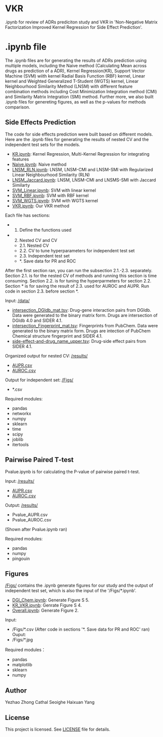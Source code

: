 # VKR

.ipynb for review of ADRs prediciton study and VKR in 'Non-Negative Matrix Factorization Improved Kernel Regression for Side Effect Prediction'.



# .ipynb file
The .ipynb files are for generating the results of ADRs prediction using multiple models, including the Naive method (Calculating Mean across drugs as prediction of a ADR), Kernel Regression(KR), Support Vector Machine (SVM) wiith kernel Radial Basis Function (RBF) kernel, Linear kernel and Weighted Generalized T-Student (WGTS) kernel, Linear Neighbourhood Similarity Method (LNSM) with different feature combination methods including Cost Minimization Integration method (CMI) and Similarity Matrix Integration (SMI) method. Further more, we also built .ipynb files for genereting figures, as well as the p-values for methods comparison.


## Side Effects Prediction

The code for side effects prediction were built based on different models. Here are the .ipynb files for generating the results of nested CV and the independent test sets 
for the models. 
- [KR.ipynb](https://github.com/YezhaoZhong/VKR/blob/main/KR.ipynb): Kernel Regression, Multi-Kernel Regression for integrating features
- [Naive.ipynb](https://github.com/YezhaoZhong/VKR/blob/main/Naive.ipynb): Naive method
- [LNSM_RLN.ipynb](https://github.com/YezhaoZhong/VKR/blob/main/LNSM_RLN.ipynb): LNSM, LNSM-CMI and LNSM-SMI with Regularized Linear Neighbourhood Similarity (RLN)
- [LNSM_Jaccard.ipynb](https://github.com/YezhaoZhong/VKR/blob/main/LNSM_Jaccard.ipynb): LNSM, LNSM-CMI and LNSMS-SMI with Jaccard Similarty
- [SVM_Linear.ipynb](https://github.com/YezhaoZhong/VKR/blob/main/SVM_Linear.ipynb): SVM with linear kernel
- [SVM_RBF.ipynb](https://github.com/YezhaoZhong/VKR/blob/main/SVM_RBF.ipynb): SVM with RBF kernel
- [SVM_WGTS.ipynb](https://github.com/YezhaoZhong/VKR/blob/main/SVM_WGTS.ipynb): SVM with WGTS kernel
- [VKR.ipynb](https://github.com/YezhaoZhong/VKR/blob/main/VKR.ipynb): Our VKR method

Each file has sections: 

* 1. Define the functions used
* 2. Nested CV and CV
    * 2.1. Nested CV
    * 2.2. CV to tune hyperparameters for independent test set
    * 2.3. Independent test set
    * \*. Save data for PR and ROC

After the first section ran, you can run the subsection 2.1.-2.3. separately. Section 2.1. is for the nested CV of methods and running this section is time consuming. Section 2.2. is for tuning the hyperparmeters for section 2.2. Section \* is for saving the result of 2.3. used for AUROC and AUPR. Run code in section 2.3. before section \*. 

Input: [/data/](https://github.com/YezhaoZhong/VKR/tree/main/data)
- [intersection_DGIdb_mat.tsv](https://github.com/YezhaoZhong/VKR/blob/main/data/intersection_DGIdb_mat.tsv): Drug-gene interaction pairs from DGIdb. Data were generated to the binary matrix form. Drugs are intersection of DGIdb 4.0 and SIDER 4.1.
- [intersection_Fingerprint_mat.tsv](https://github.com/YezhaoZhong/VKR/blob/main/data/intersection_Fingerprint_mat.tsv): Fingerprints from PubChem. Data were generated to the binary matrix form. Drugs are intection of PubChem Chemical structure fingerprint and SIDER 4.1.
- [side-effect-and-drug_name_upper.tsv](https://github.com/YezhaoZhong/VKR/blob/main/data/side-effect-and-drug_name_upper.tsv): Drug-side effect pairs from SIDER 4.1.

Organized output for nested CV: [/results/](https://github.com/YezhaoZhong/VKR/tree/main/results)
- [AUPR.csv](https://github.com/YezhaoZhong/VKR/blob/main/results/AUPR.csv)
- [AUROC.csv](https://github.com/YezhaoZhong/VKR/blob/main/results/AUROC.csv)

Output for independent set: [/Figs/](https://github.com/YezhaoZhong/VKR/tree/main/Figs)
- \*.csv

Required modules:
- pandas
- networkx
- numpy
- sklearn
- time
- scipy
- joblib
- itertools


## Pairwise Paired T-test

Pvalue.ipynb is for calculating the P-value of pairwise paired t-test. 

Input: [/results/](https://github.com/YezhaoZhong/VKR/tree/main/results)
- [AUPR.csv](https://github.com/YezhaoZhong/VKR/blob/main/results/AUPR.csv)
- [AUROC.csv](https://github.com/YezhaoZhong/VKR/blob/main/results/AUROC.csv)

Output: [/results/](https://github.com/YezhaoZhong/VKR/tree/main/results)
- Pvalue_AUPR.csv
- Pvalue_AUROC.csv

(Shown after Pvalue.ipynb ran)

Required modules:
- pandas
- numpy
- pingouin

## Figures

[/Figs/](https://github.com/YezhaoZhong/VKR/tree/main/Figs) contains the .ipynb generate figures for our study and the output of independent test set, which is also the input of the '/Figs/\*.ipynb'.

- [DGI_Chem.ipynb](https://github.com/YezhaoZhong/VKR/blob/main/Figs/DGI_Chem.ipynb): Generate Figure S 5.
- [KR_VKR.ipynb](https://github.com/YezhaoZhong/VKR/blob/main/Figs/KR_VKR.ipynb): Genrate Figure S 4.
- [Overall.ipynb](https://github.com/YezhaoZhong/VKR/blob/main/Figs/Overall.ipynb): Generate Figure 2.

Input: 
- /Figs/\*.csv (After code in sections '\*. Save data for PR and ROC' ran)
Ouput: 
- /Figs/\*.jpg

Required modules：
- pandas
- matplotlib
- sklearn
- numpy



## Author
Yezhao Zhong
Cathal Seoighe
Haixuan Yang

## License

This project is licensed. See [LICENSE](https://github.com/YezhaoZhong/VKR/blob/main/LICENSE) file for details.
